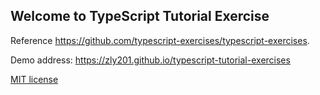 ## Welcome to TypeScript Tutorial Exercise

Reference https://github.com/typescript-exercises/typescript-exercises.

Demo address: https://zly201.github.io/typescript-tutorial-exercises

[MIT license](./LICENSE)
